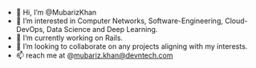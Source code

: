 - 👋 Hi, I’m @MubarizKhan
- 👀 I’m interested in Computer Networks, Software-Engineering, Cloud-DevOps, Data Science and Deep Learning.
- 🌱 I’m currently working on Rails.
- 💞️ I’m looking to collaborate on any projects aligning with my interests.
- 📫 reach me at @mubariz.khan@devntech.com

<!---
MubarizKhan/MubarizKhan is a ✨ special ✨ repository because its `README.md` (this file) appears on your GitHub profile.
You can click the Preview link to take a look at your changes.
--->
